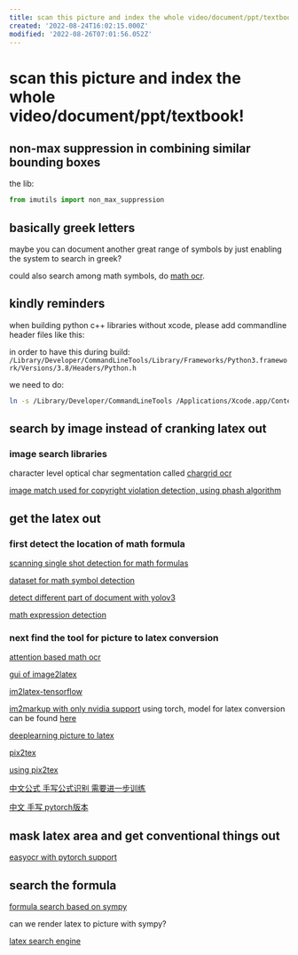```yaml
---
title: scan this picture and index the whole video/document/ppt/textbook!
created: '2022-08-24T16:02:15.000Z'
modified: '2022-08-26T07:01:56.052Z'
---
```


# scan this picture and index the whole video/document/ppt/textbook!

## non-max suppression in combining similar bounding boxes

the lib:
```python
from imutils import non_max_suppression
```

## basically greek letters

maybe you can document another great range of symbols by just enabling the system to search in greek?

could also search among math symbols, do [math ocr](https://github.com/chungkwong/MathOCR).

## kindly reminders

when building python c++ libraries without xcode, please add commandline header files like this:

in order to have this during build:
```/Library/Developer/CommandLineTools/Library/Frameworks/Python3.framework/Versions/3.8/Headers/Python.h```

we need to do:
```bash
ln -s /Library/Developer/CommandLineTools /Applications/Xcode.app/Contents/Developer
```

## search by image instead of cranking latex out

### image search libraries

character level optical char segmentation called [chargrid ocr](https://github.com/akkshita/chargrid-ocr)

[image match used for copyright violation detection, using phash algorithm](https://github.com/ProvenanceLabs/image-match)

## get the latex out

### first detect the location of math formula

[scanning single shot detection for math formulas](https://github.com/MaliParag/ScanSSD)

[dataset for math symbol detection](https://github.com/MaliParag/TFD-ICDAR2019)

[detect different part of document with yolov3](https://github.com/Binhhp/detector-scan-image)

[math expression detection](https://github.com/divya1211/math-expression-detection)

### next find the tool for picture to latex conversion

[attention based math ocr](https://github.com/DexterLei/Math-OCR)

[gui of image2latex](https://github.com/yixuanzhou/image2latex)

[im2latex-tensorflow](https://github.com/ritheshkumar95/im2latex-tensorflow)

[im2markup with only nvidia support](https://github.com/harvardnlp/im2markup/) using torch, model for latex conversion can be found [here](https://im2markup.yuntiandeng.com/model/latex/final-model)

[deeplearning picture to latex](https://github.com/kingyiusuen/image-to-latex)

[pix2tex](https://github.com/lukas-blecher/LaTeX-OCR)

[using pix2tex](https://pix2tex.readthedocs.io/en/latest/pix2tex.html#pix2tex-api-package)

[中文公式 手写公式识别 需要进一步训练](https://github.com/LinXueyuanStdio/LaTeX_OCR_PRO)

[中文 手写 pytorch版本](https://github.com/qs956/Latex_OCR_Pytorch)

## mask latex area and get conventional things out

[easyocr with pytorch support](https://github.com/JaidedAI/EasyOCR)

## search the formula

[formula search based on sympy](https://github.com/AzizAlqasem/FormulaLab)

can we render latex to picture with sympy?

[latex search engine](https://github.com/kerryz/latexsymbolsearch)
